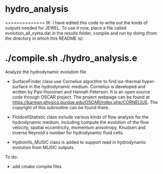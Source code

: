 hydro_analysis
==============

==============
IK: I have edited this code to write out the kinds of outputs needed for JEWEL.
To use it now, place a file called evolution_all_xyeta.dat in the results folder,
compile and run by doing (from the directory in which this README is)

./compile.sh
./hydro_analysis.e
==============

Analyze the hydrodynamic evolution file

* SurfaceFinder class use Cornelius algorithm to find iso-thermal hyper-surface
in the hydrodynamic medium. Cornelius is developed and written by Pasi Huovinen
and Hannah Peterson. It is an open source code through OSCAR project. The project
webpage can be found at https://karman.physics.purdue.edu/OSCAR/index.php/CORNELIUS.
The copyright of this subroutine can be found there.

* FluidcellStatistic class include various kinds of flow analysis for the hydrodynamic
medium, including compute the evolution of the flow velocity, spatial eccentricity,
momentum anisotropy, Knudsen and inverse Reynold's number for hydrodynamic fluid cells.

* Hydroinfo_MUSIC class is added to support read in hydrodynamic evolution from 
MUSIC outputs.

To do:
* add cmake compile files


